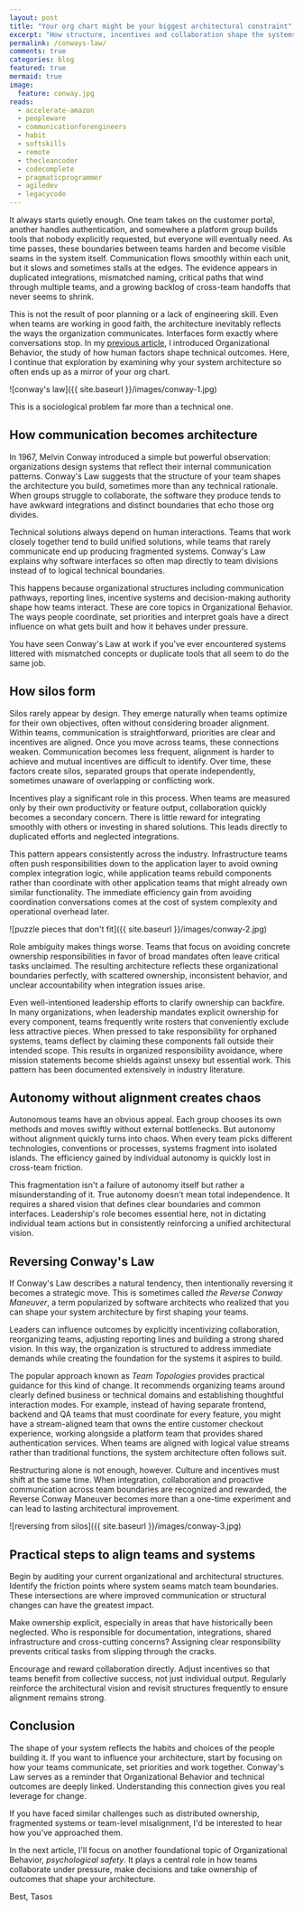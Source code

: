 ```yaml
---
layout: post
title: "Your org chart might be your biggest architectural constraint"
excerpt: "How structure, incentives and collaboration shape the systems we build"
permalink: /conways-law/
comments: true
categories: blog
featured: true
mermaid: true
image:
  feature: conway.jpg
reads:
  - accelerate-amazon
  - peopleware
  - communicationforengineers
  - habit
  - softskills
  - remote
  - thecleancoder
  - codecomplete
  - pragmaticprogrammer
  - agiledev
  - legacycode
---
```


It always starts quietly enough. One team takes on the customer portal, another handles authentication, and somewhere a platform group builds tools that nobody explicitly requested, but everyone will eventually need. As time passes, these boundaries between teams harden and become visible seams in the system itself. Communication flows smoothly within each unit, but it slows and sometimes stalls at the edges. The evidence appears in duplicated integrations, mismatched naming, critical paths that wind through multiple teams, and a growing backlog of cross-team handoffs that never seems to shrink.

This is not the result of poor planning or a lack of engineering skill. Even when teams are working in good faith, the architecture inevitably reflects the ways the organization communicates. Interfaces form exactly where conversations stop. In my [previous article](https://blog.drinkbird.com/organizational-behavior/), I introduced Organizational Behavior, the study of how human factors shape technical outcomes. Here, I continue that exploration by examining why your system architecture so often ends up as a mirror of your org chart.

![conway's law]({{ site.baseurl }}/images/conway-1.jpg)


This is a sociological problem far more than a technical one.

## How communication becomes architecture

In 1967, Melvin Conway introduced a simple but powerful observation: organizations design systems that reflect their internal communication patterns. Conway's Law suggests that the structure of your team shapes the architecture you build, sometimes more than any technical rationale. When groups struggle to collaborate, the software they produce tends to have awkward integrations and distinct boundaries that echo those org divides.

Technical solutions always depend on human interactions. Teams that work closely together tend to build unified solutions, while teams that rarely communicate end up producing fragmented systems. Conway's Law explains why software interfaces so often map directly to team divisions instead of to logical technical boundaries.

This happens because organizational structures including communication pathways, reporting lines, incentive systems and decision-making authority shape how teams interact. These are core topics in Organizational Behavior. The ways people coordinate, set priorities and interpret goals have a direct influence on what gets built and how it behaves under pressure.

You have seen Conway's Law at work if you've ever encountered systems littered with mismatched concepts or duplicate tools that all seem to do the same job.

## How silos form

Silos rarely appear by design. They emerge naturally when teams optimize for their own objectives, often without considering broader alignment. Within teams, communication is straightforward, priorities are clear and incentives are aligned. Once you move across teams, these connections weaken. Communication becomes less frequent, alignment is harder to achieve and mutual incentives are difficult to identify. Over time, these factors create silos, separated groups that operate independently, sometimes unaware of overlapping or conflicting work.

Incentives play a significant role in this process. When teams are measured only by their own productivity or feature output, collaboration quickly becomes a secondary concern. There is little reward for integrating smoothly with others or investing in shared solutions. This leads directly to duplicated efforts and neglected integrations.

This pattern appears consistently across the industry. Infrastructure teams often push responsibilities down to the application layer to avoid owning complex integration logic, while application teams rebuild components rather than coordinate with other application teams that might already own similar functionality. The immediate efficiency gain from avoiding coordination conversations comes at the cost of system complexity and operational overhead later.

![puzzle pieces that don't fit]({{ site.baseurl }}/images/conway-2.jpg)

Role ambiguity makes things worse. Teams that focus on avoiding concrete ownership responsibilities in favor of broad mandates often leave critical tasks unclaimed. The resulting architecture reflects these organizational boundaries perfectly, with scattered ownership, inconsistent behavior, and unclear accountability when integration issues arise.

Even well-intentioned leadership efforts to clarify ownership can backfire. In many organizations, when leadership mandates explicit ownership for every component, teams frequently write rosters that conveniently exclude less attractive pieces. When pressed to take responsibility for orphaned systems, teams deflect by claiming these components fall outside their intended scope. This results in organized responsibility avoidance, where mission statements become shields against unsexy but essential work. This pattern has been documented extensively in industry literature.

## Autonomy without alignment creates chaos

Autonomous teams have an obvious appeal. Each group chooses its own methods and moves swiftly without external bottlenecks. But autonomy without alignment quickly turns into chaos. When every team picks different technologies, conventions or processes, systems fragment into isolated islands. The efficiency gained by individual autonomy is quickly lost in cross-team friction.

This fragmentation isn't a failure of autonomy itself but rather a misunderstanding of it. True autonomy doesn't mean total independence. It requires a shared vision that defines clear boundaries and common interfaces. Leadership's role becomes essential here, not in dictating individual team actions but in consistently reinforcing a unified architectural vision.

## Reversing Conway's Law

If Conway's Law describes a natural tendency, then intentionally reversing it becomes a strategic move. This is sometimes called *the Reverse Conway Maneuver*, a term popularized by software architects who realized that you can shape your system architecture by first shaping your teams.

Leaders can influence outcomes by explicitly incentivizing collaboration, reorganizing teams, adjusting reporting lines and building a strong shared vision. In this way, the organization is structured to address immediate demands while creating the foundation for the systems it aspires to build.

The popular approach known as *Team Topologies* provides practical guidance for this kind of change. It recommends organizing teams around clearly defined business or technical domains and establishing thoughtful interaction modes. For example, instead of having separate frontend, backend and QA teams that must coordinate for every feature, you might have a stream-aligned team that owns the entire customer checkout experience, working alongside a platform team that provides shared authentication services. When teams are aligned with logical value streams rather than traditional functions, the system architecture often follows suit.

Restructuring alone is not enough, however. Culture and incentives must shift at the same time. When integration, collaboration and proactive communication across team boundaries are recognized and rewarded, the Reverse Conway Maneuver becomes more than a one-time experiment and can lead to lasting architectural improvement.

![reversing from silos]({{ site.baseurl }}/images/conway-3.jpg)

## Practical steps to align teams and systems

Begin by auditing your current organizational and architectural structures. Identify the friction points where system seams match team boundaries. These intersections are where improved communication or structural changes can have the greatest impact.

Make ownership explicit, especially in areas that have historically been neglected. Who is responsible for documentation, integrations, shared infrastructure and cross-cutting concerns? Assigning clear responsibility prevents critical tasks from slipping through the cracks.

Encourage and reward collaboration directly. Adjust incentives so that teams benefit from collective success, not just individual output. Regularly reinforce the architectural vision and revisit structures frequently to ensure alignment remains strong.

## Conclusion

The shape of your system reflects the habits and choices of the people building it. If you want to influence your architecture, start by focusing on how your teams communicate, set priorities and work together. Conway's Law serves as a reminder that Organizational Behavior and technical outcomes are deeply linked. Understanding this connection gives you real leverage for change.

If you have faced similar challenges such as distributed ownership, fragmented systems or team-level misalignment, I'd be interested to hear how you've approached them.

In the next article, I'll focus on another foundational topic of Organizational Behavior, *psychological safety*. It plays a central role in how teams collaborate under pressure, make decisions and take ownership of outcomes that shape your architecture.

Best,
Tasos
